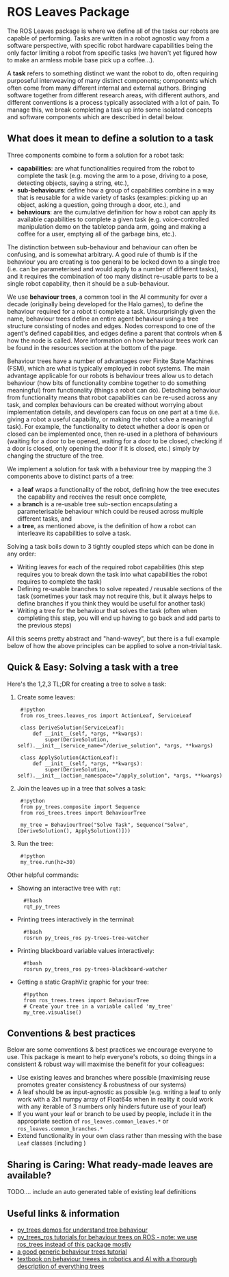 # ROS Leaves Package

The ROS Leaves package is where we define all of the tasks our robots are capable of performing. Tasks are written in a robot agnostic way from a software perspective, with specific robot hardware capabilities being the only factor limiting a robot from specific tasks (we haven't yet figured how to make an armless mobile base pick up a coffee...). 

A **task** refers to something distinct we want the robot to do, often requiring purposeful interweaving of many distinct components; components which often come from many different internal and external authors. Bringing software together from different research areas, with different authors, and different conventions is a process typically associated with a lot of pain. To manage this, we break completing a task up into some isolated concepts and software components which are described in detail below. 

## What does it mean to define a solution to a task

Three components combine to form a solution for a robot task:

- **capabilities**: are what functionalities required from the robot to complete the task (e.g. moving the arm to a pose, driving to a pose, detecting objects, saying a string, etc.),
- **sub-behaviours**: define how a group of capabilities combine in a way that is reusable for a wide variety of tasks (examples: picking up an object, asking a question, going through a door, etc.), and
- **behaviours**: are the cumulative definition for how a robot can apply its available capabilities to complete a given task (e.g. voice-controlled manipulation demo on the tabletop panda arm, going and making a coffee for a user, emptying all of the garbage bins, etc.).

The distinction between sub-behaviour and behaviour can often be confusing, and is somewhat arbitrary. A good rule of thumb is if the behaviour you are creating is too general to be locked down to a single tree (i.e. can be parameterised and would apply to a number of different tasks), and it requires the combination of too many distinct re-usable parts to be a single robot capability, then it should be a sub-behaviour.

We use **behaviour trees**, a common tool in the AI community for over a decade (originally being developed for the Halo games), to define the behaviour required for a robot ti complete a task. Unsurprisingly given the name, behaviour trees define an entire agent behaviour using a tree structure consisting of nodes and edges. Nodes correspond to one of the agent's defined capabilities, and edges define a parent that controls when & how the node is called. More information on how behaviour trees work can be found in the resources section at the bottom of the page.

Behaviour trees have a number of advantages over Finite State Machines (FSM), which are what is typically employed in robot systems. The main advantage applicable for our robots is behaviour trees allow us to detach behaviour (how bits of functionality combine together to do something meaningful) from functionality (things a robot can do). Detaching behaviour from functionality means that robot capabilities can be re-used across any task, and complex behaviours can be created without worrying about implementation details, and developers can focus on one part at a time (i.e. giving a robot a useful capability, or making the robot solve a meaningful task). For example, the functionality to detect whether a door is open or closed can be implemented once, then re-used in a plethora of behaviours (waiting for a door to be opened, waiting for a door to be closed, checking if a door is closed, only opening the door if it is closed, etc.) simply by changing the structure of the tree.

We implement a solution for task with a behaviour tree by mapping the 3 components above to distinct parts of a tree:

- a **leaf** wraps a functionality of the robot, defining how the tree executes the capability and receives the result once complete,
- a **branch** is a re-usable tree sub-section encapsulating a parameterisable behaviour which could be reused across multiple different tasks, and
- a **tree**, as mentioned above, is the definition of how a robot can interleave its capabilities to solve a task.

Solving a task boils down to 3 tightly coupled steps which can be done in any order:

- Writing leaves for each of the required robot capabilities (this step requires you to break down the task into what capabilities the robot requires to complete the task)
- Defining re-usable branches to solve repeated / reusable sections of the task (sometimes your task may not require this, but it always helps to define branches if you think they would be useful for another task)
- Writing a tree for the behaviour that solves the task (often when completing this step, you will end up having to go back and add parts to the previous steps)

All this seems pretty abstract and "hand-wavey", but there is a full example below of how the above principles can be applied to solve a non-trivial task.

## Quick & Easy: Solving a task with a tree

Here's the 1,2,3 TL;DR for creating a tree to solve a task:

1. Create some leaves:

        #!python
        from ros_trees.leaves_ros import ActionLeaf, ServiceLeaf

        class DeriveSolution(ServiceLeaf):
            def __init__(self, *args, **kwargs):
                super(DeriveSolution, self).__init__(service_name="/derive_solution", *args, **kwargs)

        class ApplySolution(ActionLeaf):
            def __init__(self, *args, **kwargs):
                super(DeriveSolution, self).__init__(action_namespace="/apply_solution", *args, **kwargs)

2. Join the leaves up in a tree that solves a task:

        #!python
        from py_trees.composite import Sequence
        from ros_trees.trees import BehaviourTree

        my_tree = BehaviourTree("Solve Task", Sequence("Solve", [DeriveSolution(), ApplySolution()]))

3. Run the tree:

        #!python
        my_tree.run(hz=30)

Other helpful commands:

- Showing an interactive tree with `rqt`:

        #!bash
        rqt_py_trees

- Printing trees interactively in the terminal:

        #!bash
        rosrun py_trees_ros py-trees-tree-watcher

- Printing blackboard variable values interactively:

        #!bash
        rosrun py_trees_ros py-trees-blackboard-watcher

- Getting a static GraphViz graphic for your tree:

        #!python
        from ros_trees.trees import BehaviourTree
        # Create your tree in a variable called 'my_tree'
        my_tree.visualise()

## Conventions & best practices

Below are some conventions & best practices we encourage everyone to use. This package is meant to help everyone's robots, so doing things in a consistent & robust way will maximise the benefit for your colleagues:

- Use existing leaves and branches where possible (maximising reuse promotes greater consistency & robustness of our systems)
- A leaf should be as input-agnostic as possible (e.g. writing a leaf to only work with a 3x1 numpy array of Float64s when in reality it could work with any iterable of 3 numbers only hinders future use of your leaf)
- If you want your leaf or branch to be used by people, include it in the appropriate section of `ros_leaves.common_leaves.*` or `ros_leaves.common_branches.*`
- Extend functionality in your own class rather than messing with the base `Leaf` classes (including )


## Sharing is Caring: What ready-made leaves are available?

TODO.... include an auto generated table of existing leaf definitions


## Useful links & information

- [py_trees demos for understand tree behaviour](https://py-trees.readthedocs.io/en/release-0.6.x/demos.html)
- [py_trees_ros tutorials for behaviour trees on ROS - note: we use ros_trees instead of this package mostly](http://docs.ros.org/kinetic/api/py_trees_ros/html/tutorials.html)
- [a good generic behaviour trees tutorial](https://www.gamasutra.com/blogs/ChrisSimpson/20140717/221339/Behavior_trees_for_AI_How_they_work.php)
- [textbook on behaviour treees in robotics and AI with a thorough description of everything trees](https://www.semanticscholar.org/paper/Behavior-Trees-in-Robotics-and-AI%3A-An-Introduction-Colledanchise-%C3%96gren/9830c9d16293f8f87f998aa449143f0ed1554d1a)
